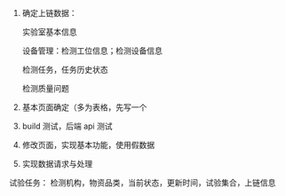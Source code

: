 1. 确定上链数据：

   实验室基本信息

   设备管理：检测工位信息；检测设备信息

   检测任务，任务历史状态

   检测质量问题

2. 基本页面确定（多为表格，先写一个
3. build 测试，后端 api 测试
4. 修改页面，实现基本功能，使用假数据
5. 实现数据请求与处理

试验任务： 检测机构，物资品类，当前状态，更新时间，试验集合，上链信息
